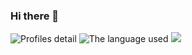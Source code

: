 ### Hi there 👋
![Profiles detail](http://github-profile-summary-cards.vercel.app/api/cards/profile-details?username=shosuke-13&theme=zenburn)
![The language used](http://github-profile-summary-cards.vercel.app/api/cards/repos-per-language?username=shosuke-13&theme=zenburn&exclude={exclude})
![](http://github-profile-summary-cards.vercel.app/api/cards/stats?username=shosuke-13&theme=zenburn)


<!--
**shosuke-13/shosuke-13** is a ✨ _special_ ✨ repository because its `README.md` (this file) appears on your GitHub profile.

Here are some ideas to get you started:

- 🔭 I’m currently working on ...
- 🌱 I’m currently learning ...
- 👯 I’m looking to collaborate on ...
- 🤔 I’m looking for help with ...
- 💬 Ask me about ...
- 📫 How to reach me: ...
- 😄 Pronouns: ...
- ⚡ Fun fact: ...
-->
